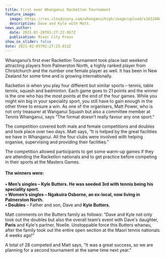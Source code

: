 ```yaml
---
title: First ever Whanganui Racketlon Tournament
feature_image:
  image: https://res.cloudinary.com/whanganuihigh/image/upload/v1612488563/News/Dale_and_Kyle_Butters_with_Matt.RCP_28.1.21jpg.jpg
  description: Dave and Kyle with Matt.
news_author:
  date: 2021-01-28T01:27:22.957Z
  publication: River City Press
show_in_slider: false
date: 2021-02-05T01:27:23.011Z
---
```

Whanganui’s first ever Racketlon Tournament took place last weekend attracting players from Palmerston North, a highly ranked player from Christchurch and the number one female player as well. It has been in New Zealand for some time and is growing internationally.

Racketlon is when you play four different but similar sports – tennis, table tennis, squash and badminton. Each game goes to 21 points and the winner is the one who has the most points at the end of the four games. While you might win big in your speciality sport, you still have to gain enough in the other three to ensure a win. As one of the organisers, Matt Power, who is not only treasurer at Wanganui Squash but also a committee member at Tennis Whanganui, says “The format doesn’t really favour any one sport.”

The competition covered both male and female competitions and doubles and took place over two days. Matt says, “It is helped by the great facilities we have in Whanganui. All the four clubs were involved with helping organise, supervising and providing their facilities.”

The competition allowed participants to get some warm-up games if they are attending the Racketlon nationals and to get practice before competing in their sports at the Masters Games.

#### The winners were:  
**• Men’s singles – Kyle Butters. He was seeded 3rd with tennis being his speciality sport.**  
**• Women’s singles – Ngakuira Osborne, an ex-local, now living in Palmerston North.**  
**• Doubles** – Father and son, Dave and **Kyle Butters.** 

Matt comments on the Butters family as follows: “Dave and Kyle not only took out the doubles but also the overall team’s event with Dave's daughter, **Paris** and Kyle's partner, Noelle. Unstoppable force this Butters whanau, after the family took out the entire open section at the Maori tennis nationals 4 weeks ago!”

A total of 28 competed and Matt says, “It was a great success, so we are planning for a second tournament at the same time next year.”
